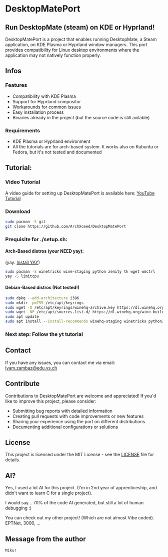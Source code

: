 # DesktopMatePort
## Run DesktopMate (steam) on KDE or Hyprland!
DesktopMatePort is a project that enables running DesktopMate, a Steam application, on KDE Plasma or Hyprland window managers. This port provides compatibility for Linux desktop environments where the application may not natively function properly.

## Infos

### Features
- Compatibility with KDE Plasma
- Support for Hyprland compositor
- Workarounds for common issues
- Easy installation process
- Binaries already in the project (but the source code is still avilable)

### Requirements
- KDE Plasma or Hyprland environment
- All the tutorials are for arch-based system. It works also on Kubuntu or Fedora, but it's not tested and documented

## Tutorial:

### Video Tutorial

A video guide for setting up DesktopMatePort is available here:
[YouTube Tutorial](https://www.youtube.com/watch?v=<todo>)

### Download

```bash
sudo pacman -S git
git clone https://github.com/ArchXceed/DesktopMatePort
```

### Prequisite for ./setup.sh:
#### Arch-Based distros (your NEED yay):
(yay: [Install YAY](https://github.com/Jguer/yay))
```bash
sudo pacman -S winetricks wine-staging python zenity tk wget wmctrl
yay -S limitcpu
```
#### Debian-Based distros (Not tested!)
```bash
sudo dpkg --add-architecture i386
sudo mkdir -pm755 /etc/apt/keyrings
sudo wget -O /etc/apt/keyrings/winehq-archive.key https://dl.winehq.org/wine-builds/winehq.key
sudo wget -NP /etc/apt/sources.list.d/ https://dl.winehq.org/wine-builds/ubuntu/dists/$(lsb_release -cs)/winehq-$(lsb_release -cs).sources
sudo apt update
sudo apt install --install-recommends winehq-staging winetricks python3 cpulimit zenity tk wmctrl
```

### Next step: Follow the yt tutorial

## Contact
If you have any issues, you can contact me via email: lyam.zambaz@edu.vs.ch

## Contribute

Contributions to DesktopMatePort are welcome and appreciated! If you'd like to improve this project, please consider:

- Submitting bug reports with detailed information
- Creating pull requests with code improvements or new features
- Sharing your experience using the port on different distributions
- Documenting additional configurations or solutions

## License

This project is licensed under the MIT License - see the [LICENSE](LICENSE) file for details.

## AI?

Yes, I used a lot AI for this project. (I'm in 2nd year of apprenticeship, and didn't want to learn C for a single project).

I would say... 70% of the code AI generated, but still a lot of human debugging :)

You can check out my other project! (Which are not almost Vibe coded). EPTNet, 3000, ...

## Message from the author
`Miku!`
